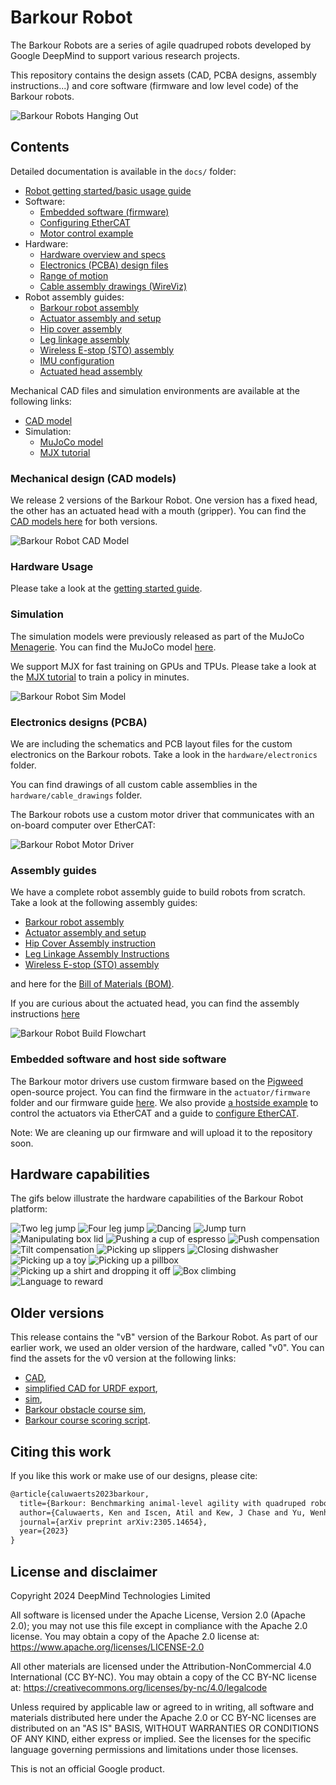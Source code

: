 # Barkour Robot

The Barkour Robots are a series of agile quadruped robots developed by Google
DeepMind to support various research projects.

This repository contains the design assets (CAD, PCBA designs, assembly
instructions...) and core software (firmware and low level code) of the Barkour
robots.

![Barkour Robots Hanging Out](docs/images/readme/barkour_flock.png)

## Contents

Detailed documentation is available in the `docs/` folder:

*   [Robot getting started/basic usage guide](docs/getting_started.md)
*   Software:
    *   [Embedded software (firmware)](docs/firmware.md)
    *   [Configuring EtherCAT](docs/ethercat_config.md)
    *   [Motor control example](docs/motor_control.md)
*   Hardware:
    *   [Hardware overview and specs](docs/hardware_overview.md)
    *   [Electronics (PCBA) design files](hardware/electronics)
    *   [Range of motion](docs/barkour_rom.md)
    *   [Cable assembly drawings (WireViz)](hardware/cable_drawings)
*   Robot assembly guides:
    *   [Barkour robot assembly](docs/full_barkour_robot_assembly.md)
    *   [Actuator assembly and setup](docs/actuator_assembly_and_setup.md)
    *   [Hip cover assembly](docs/hipcover_assembly_instructions.md)
    *   [Leg linkage assembly](docs/leglinkage_assembly_instructions.md)
    *   [Wireless E-stop (STO) assembly](docs/wsto_assembly.md)
    *   [IMU configuration](docs/imu_config.md)
    *   [Actuated head assembly](docs/actuated_head_assembly.md)

Mechanical CAD files and simulation environments are available at the following
links:

*   [CAD model](https://gdm.onshape.com/documents/2587dbf423d784b45437b14a/v/9e6d8c9f353498d7137f0ccc/e/bdcd5797385cee9e4f78dfef?aa=true)
*   Simulation:
    *   [MuJoCo model](https://github.com/google-deepmind/mujoco_menagerie/tree/main/google_barkour_vb)
    *   [MJX tutorial](https://github.com/google-deepmind/mujoco/blob/main/mjx/tutorial.ipynb)

### Mechanical design (CAD models)

We release 2 versions of the Barkour Robot. One version has a fixed head, the
other has an actuated head with a mouth (gripper). You can find the
[CAD models here](https://gdm.onshape.com/documents/2587dbf423d784b45437b14a/v/9e6d8c9f353498d7137f0ccc/e/bdcd5797385cee9e4f78dfef?aa=true)
for both versions.

![Barkour Robot CAD Model](docs/images/readme/barkour_cad_versions.gif)

### Hardware Usage

Please take a look at the [getting started guide](docs/getting_started.md).

### Simulation

The simulation models were previously released as part of the MuJoCo
[Menagerie](https://mujoco.readthedocs.io/en/stable/models.html). You can find
the MuJoCo model
[here](https://github.com/google-deepmind/mujoco_menagerie/tree/main/google_barkour_vb).

We support MJX for fast training on GPUs and TPUs. Please take a look at the
[MJX tutorial](https://github.com/google-deepmind/mujoco/blob/main/mjx/tutorial.ipynb)
to train a policy in minutes.

![Barkour Robot Sim Model](docs/images/readme/barkour_sim.png)

### Electronics designs (PCBA)

We are including the schematics and PCB layout files for the custom electronics
on the Barkour robots. Take a look in the `hardware/electronics` folder.

You can find drawings of all custom cable assemblies in the
`hardware/cable_drawings` folder.

The Barkour robots use a custom motor driver that communicates with an on-board
computer over EtherCAT:

![Barkour Robot Motor Driver](docs/images/readme/barkour_holberton.png)

### Assembly guides

We have a complete robot assembly guide to build robots from scratch. Take a
look at the following assembly guides:

-   [Barkour robot assembly](docs/full_barkour_robot_assembly.md)
-   [Actuator assembly and setup](docs/actuator_assembly_and_setup.md)
-   [Hip Cover Assembly instruction](docs/hipcover_assembly_instructions.md)
-   [Leg Linkage Assembly Instructions](docs/leglinkage_assembly_instructions.md)
-   [Wireless E-stop (STO) assembly](docs/wsto_assembly.md)

and here for the
[Bill of Materials (BOM)](hardware/barkour_robot_bill_of_materials.csv).

If you are curious about the actuated head, you can find the assembly
instructions [here](docs/actuated_head_assembly.md)

![Barkour Robot Build Flowchart](docs/images/robot_assembly/barkour_build_flowchart.png)

### Embedded software and host side software

The Barkour motor drivers use custom firmware based on the
[Pigweed](https://pigweed.dev) open-source project. You can find the firmware in
the `actuator/firmware` folder and our firmware guide [here](docs/firmware.md).
We also provide [a hostside example](docs/motor_control.md) to control the
actuators via EtherCAT and a guide to
[configure EtherCAT](docs/ethercat_config.md).

Note: We are cleaning up our firmware and will upload it to the repository soon.

## Hardware capabilities

The gifs below illustrate the hardware capabilities of the Barkour Robot
platform:

![Two leg jump](docs/images/capabilities/2legjump.gif)
![Four leg jump](docs/images/capabilities/4legjump.gif)
![Dancing](docs/images/capabilities/dance.gif)
![Jump turn](docs/images/capabilities/jumpturn.gif)
![Manipulating box lid](docs/images/capabilities/box_lid.gif)
![Pushing a cup of espresso](docs/images/capabilities/espresso_gently.gif)
![Push compensation](docs/images/capabilities/push_compensation.gif)
![Tilt compensation](docs/images/capabilities/tilt_compensation.gif)
![Picking up slippers](docs/images/capabilities/slipper.gif)
![Closing dishwasher](docs/images/capabilities/actuated_head_dishwasher.gif)
![Picking up a toy](docs/images/capabilities/actuated_head_pickup.gif)
![Picking up a pillbox](docs/images/capabilities/actuated_head_pickup_pillbox.gif)
![Picking up a shirt and dropping it off](docs/images/capabilities/pickup_shirt_and_drop_it_off.gif)
![Box climbing](docs/images/capabilities/climb_box.gif)
![Language to reward](docs/images/capabilities/language_to_reward.gif)

## Older versions

This release contains the "vB" version of the Barkour Robot. As part of our
earlier work, we used an older version of the hardware, called "v0". You can
find the assets for the v0 version at the following links:

-   [CAD](https://gdm.onshape.com/documents/8bcc0544056aa5de830b6353/w/9f4df6916bccef9b9b882a52/e/9296b0bcf28e5f27569d4cdb),
-   [simplified CAD for URDF export](https://deepmind.onshape.com/documents/bd3aaf26c384d7d058cee090/w/9bd0468bf4dae717e9b02f17/e/6151d1e161dfa46066201d62),
-   [sim](https://github.com/google-deepmind/mujoco_menagerie/tree/main/google_barkour_v0),
-   [Barkour obstacle course sim](https://github.com/google-deepmind/mujoco_menagerie/tree/main/google_barkour_v0),
-   [Barkour course scoring script](https://github.com/google/brax/blob/main/brax/experimental/barkour/score_barkour.py).

## Citing this work

If you like this work or make use of our designs, please cite:

```latex
@article{caluwaerts2023barkour,
  title={Barkour: Benchmarking animal-level agility with quadruped robots},
  author={Caluwaerts, Ken and Iscen, Atil and Kew, J Chase and Yu, Wenhao and Zhang, Tingnan and Freeman, Daniel and Lee, Kuang-Huei and Lee, Lisa and Saliceti, Stefano and Zhuang, Vincent and others},
  journal={arXiv preprint arXiv:2305.14654},
  year={2023}
}
```

## License and disclaimer

Copyright 2024 DeepMind Technologies Limited

All software is licensed under the Apache License, Version 2.0 (Apache 2.0); you
may not use this file except in compliance with the Apache 2.0 license. You may
obtain a copy of the Apache 2.0 license at:
https://www.apache.org/licenses/LICENSE-2.0

All other materials are licensed under the Attribution-NonCommercial 4.0
International (CC BY-NC). You may obtain a copy of the CC BY-NC license at:
https://creativecommons.org/licenses/by-nc/4.0/legalcode

Unless required by applicable law or agreed to in writing, all software and
materials distributed here under the Apache 2.0 or CC BY-NC licenses are
distributed on an "AS IS" BASIS, WITHOUT WARRANTIES OR CONDITIONS OF ANY KIND,
either express or implied. See the licenses for the specific language governing
permissions and limitations under those licenses.

This is not an official Google product.
